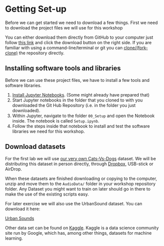 
# Getting Set-up
Before we can get started we need to download a few things. First we need to download the project files we will use for this workshop

You can either download them directly from GitHub to your computer just follow [this link](https://github.com/DavidGoedicke/RealtimeAudioClassification) and click the download button on the right side. If you are familiar with using a command-line/terminal or git you can [clone/(fork-clone)](HowToForkHowToClone.md) the repository directly. 


## Installing software tools and libraries
Before we can use these project files, we have to install a few tools and software libraries.

1. [Install Jupyter Notebooks](https://jupyter.readthedocs.io/en/latest/install.html). (Some might already have prepared that)
2. Start Jupyter notebooks in the folder that you cloned to with you downloaded the Git Hub Repository (i.e. in the folder you just downloaded).
3. Within Jupyter, navigate to the folder `00_Setup` and open the Notebook inside. The notebook is called `Setup.ipynb`. 
4. Follow the steps inside that notebook to install and test the software libraries we need for this workshop.

## Download datasets
For the first lab we will use [our very own Cats-Vs-Dogs](Cats-Vs-Dogs.md) dataset. We will be distributing this dataset in person directly, through [Dropbox](https://www.dropbox.com/sh/pgy6tn4ugbfag0j/AADuiHrW-XgbwCDqiKUrMQ6Na?dl=0), USB-stick or AirDrop. 

When these datasets are finished downloading or copying to the computer, unzip and move them to the ``AudioData/`` folder in your workshop repository folder. Any Dataset you might want to train on later should go in there to make the use of the existing scripts easy. 

For later exercise we will also use the UrbanSound dataset. You can download it here:

[Urban Sounds](https://urbansounddataset.weebly.com/download-urbansound.html)

Other data set can be found on [Kaggle](https://www.kaggle.com). Kaggle is a data science community site run by Google, which has, among other things, datasets for machine learning.